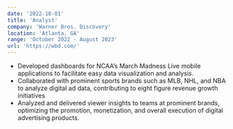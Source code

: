 ```yaml
---
date: '2022-10-01'
title: 'Analyst'
company: 'Warner Bros. Discovery'
location: 'Atlanta, GA'
range: 'October 2022 - August 2023'
url: 'https://wbd.com/'
---
```


- Developed dashboards for NCAA’s March Madness Live mobile applications to facilitate easy data visualization and analysis.
- Collaborated with prominent sports brands such as MLB, NHL, and NBA to analyze digital ad data, contributing to eight figure revenue growth initiatives
- Analyzed and delivered viewer insights to teams at prominent brands, optimizing the promotion, monetization, and overall execution of digital advertising products.
